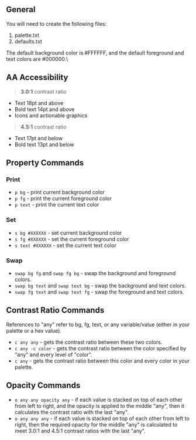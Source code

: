 ## General
You will need to create the following files:
1. palette.txt
2. defaults.txt 

The default background color is #FFFFFF, and the default foreground and text colors are #000000.\

## AA Accessibility
> <b>3.0:1</b> contrast ratio
* Text 18pt and above
* Bold text 14pt and above
* Icons and actionable graphics

> <b>4.5:1</b> contrast ratio
* Text 17pt and below
* Bold text 13pt and below


## Property Commands

### Print
* `p bg` - print current background color
* `p fg` - print the current foreground color
* `p text` - print the current text color

### Set
* `s bg #XXXXXX` - set current background color
* `s fg #XXXXXX` - set the current foreground color
* `s text #XXXXXX` - set the current text color

### Swap
* `swap bg fg` and `swap fg bg` - swap the background and foreground colors.
* `swap bg text` and `swap text bg` - swap the background and text colors.
* `swap fg text` and `swap text fg` - swap the foreground and text colors.

## Contrast Ratio Commands
References to "any" refer to bg, fg, text, or any variable/value (either in your palette or a hex value).
* `c any any` - gets the contrast ratio between these two colors.
* `c any -c color` - gets the contrast ratio between the color specified by "any" and every level of "color". 
* `c any` - gets the contrast ratio between this color and every color in your palette. 

## Opacity Commands
* `o any any opacity any` - if each value is stacked on top of each other from left to right, and the opacity is applied to the middle "any", then it calculates the contrast ratio with the last "any". 
* `o any any any` - if each value is stacked on top of each other from left to right, then the required opacity for the middle "any" is calculated to meet 3.0:1 and 4.5:1 contrast ratios with the last "any".
